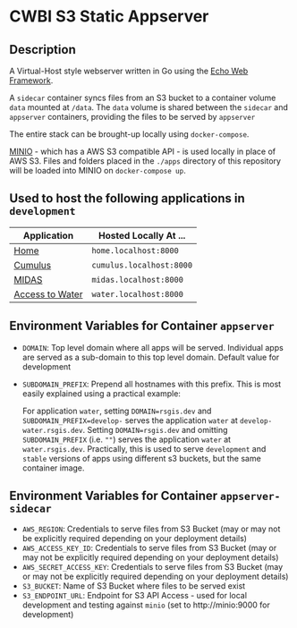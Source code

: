 # CWBI S3 Static Appserver

## Description

A Virtual-Host style webserver written in Go using the [Echo Web Framework](https://echo.labstack.com/).

A `sidecar` container syncs files from an S3 bucket to a container volume `data` mounted at `/data`. The `data` volume is shared between the `sidecar` and `appserver` containers, providing the files to be served by `appserver`

The entire stack can be brought-up locally using `docker-compose`.

[MINIO](https://min.io/) - which has a AWS S3 compatible API - is used locally in place of AWS S3. Files and folders placed in the `./apps` directory of this repository will be loaded into MINIO on `docker-compose up`.

## Used to host the following applications in `development`

| Application                                                        | Hosted Locally At ...    |
| ------------------------------------------------------------------ | ------------------------ |
| [Home](https://github.com/USACE/cwbi-application-development-docs) | `home.localhost:8000`    |
| [Cumulus](https://github.com/USACE/cumulus-ui)                     | `cumulus.localhost:8000` |
| [MIDAS](https://github.com/USACE/instrumentation-ui)               | `midas.localhost:8000`   |
| [Access to Water](https://github.com/USACE/water-ui)               | `water.localhost:8000`   |

## Environment Variables for Container `appserver`

- `DOMAIN`: Top level domain where all apps will be served. Individual apps are served as a sub-domain to this top level domain. Default value for development
- `SUBDOMAIN_PREFIX`: Prepend all hostnames with this prefix. This is most easily explained using a practical example:

  For application `water`, setting `DOMAIN=rsgis.dev` and `SUBDOMAIN_PREFIX=develop-` serves the application `water` at `develop-water.rsgis.dev`. Setting `DOMAIN=rsgis.dev` and omitting `SUBDOMAIN_PREFIX` (i.e. `""`) serves the application `water` at `water.rsgis.dev`. Practically, this is used to serve `development` and `stable` versions of apps using different s3 buckets, but the same container image.

## Environment Variables for Container `appserver-sidecar`

- `AWS_REGION`: Credentials to serve files from S3 Bucket (may or may not be explicitly required depending on your deployment details)
- `AWS_ACCESS_KEY_ID`: Credentials to serve files from S3 Bucket (may or may not be explicitly required depending on your deployment details)
- `AWS_SECRET_ACCESS_KEY`: Credentials to serve files from S3 Bucket (may or may not be explicitly required depending on your deployment details)
- `S3_BUCKET`: Name of S3 Bucket where files to be served exist
- `S3_ENDPOINT_URL`: Endpoint for S3 API Access - used for local development and testing against `minio` (set to http://minio:9000 for development)
